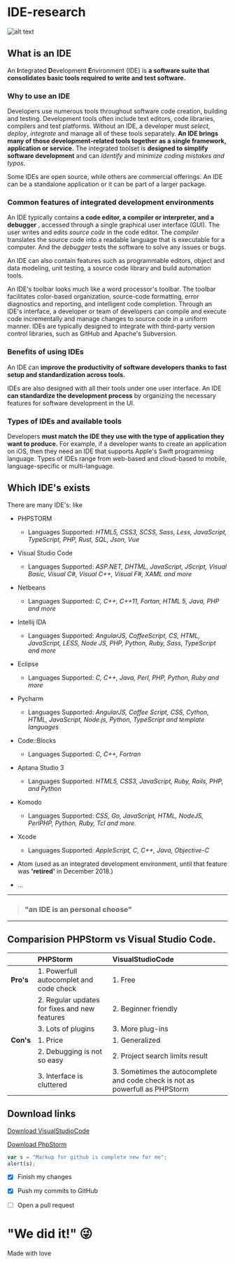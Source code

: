 # IDE-research 

![alt text](https://cdn.ideglobal.org/images/seo/_seoFacebook/iDE_logo_hi_res.jpg?mtime=20160823153312 "Logo IDE")

## What is an IDE
	
An **I**ntegrated **D**evelopment **E**nvironment (IDE) is **a software suite that consolidates basic tools required to write and test software.**

### Why to use an IDE

Developers use numerous tools throughout software code creation, building and testing. Development tools often include text editors, code libraries, compilers and test platforms. Without an IDE, a developer must *select*, *deploy*, *integrate* and manage all of these tools separately. **An IDE brings many of those development-related tools together as a single framework, application or service.** The integrated toolset is **designed to simplify software development** and can *identify* and *minimize coding mistakes and typos*.

Some IDEs are open source, while others are commercial offerings. An IDE can be a standalone application or it can be part of a larger package.

### Common features of integrated development environments

An IDE typically contains **a code editor, a compiler or interpreter, and a debugger** , accessed through a single graphical user interface (GUI). The user writes and edits *source code* in the code editor. The *compiler* translates the source code into a readable language that is executable for a computer. And the *debugger* tests the software to solve any issues or bugs.

An IDE can also contain features such as programmable editors, object and data modeling, unit testing, a source code library and build automation tools.

An IDE's toolbar looks much like a word processor's toolbar. The toolbar facilitates color-based organization, source-code formatting, error diagnostics and reporting, and intelligent code completion. Through an IDE's interface, a developer or team of developers can compile and execute code incrementally and manage changes to source code in a uniform manner. IDEs are typically designed to integrate with third-party version control libraries, such as GitHub and Apache's Subversion.

### Benefits of using IDEs

An IDE can **improve the productivity of software developers thanks to fast setup and standardization across tools.**

IDEs are also designed with all their tools under one user interface. An IDE **can standardize the development process** by organizing the necessary features for software development in the UI.

### Types of IDEs and available tools

Developers **must match the IDE they use with the type of application they want to produce.** For example, if a developer wants to create an application on iOS, then they need an IDE that supports Apple's Swift programming language. Types of IDEs range from web-based and cloud-based to mobile, language-specific or multi-language.


## Which IDE's exists

There are many IDE's: like 
* PHPSTORM
	* Languages Supported: *HTML5, CSS3, SCSS, Sass, Less, JavaScript, TypeScript, PHP, Rust, SQL, Json, Vue*
* Visual Studio Code
	* Languages Supported: *ASP.NET, DHTML, JavaScript, JScript, Visual Basic, Visual C#, Visual C++, Visual F#, XAML and more*
* Netbeans
	* Languages Supported: *C, C++, C++11, Fortan, HTML 5, Java, PHP and more*
* Intellij IDA
	* Languages Supported: *AngularJS, CoffeeScript, CS, HTML, JavaScript, LESS, Node JS, PHP, Python, Ruby, Sass, TypeScript and more*
* Eclipse
	* Languages Supported: *C, C++, Java, Perl, PHP, Python, Ruby and more*
* Pycharm
	* Languages Supported: *AngularJS, Coffee Script, CSS, Cython, HTML, JavaScript, Node.js, Python, TypeScript and template languages*
* Code::Blocks
	* Languages Supported: *C, C++, Fortran*
* Aptana Studio 3
	* Languages Supported: *HTML5, CSS3, JavaScript, Ruby, Rails, PHP, and Python*
* Komodo
	* Languages Supported: *CSS, Go, JavaScript, HTML, NodeJS, PerlPHP, Python, Ruby, Tcl and more.*
* Xcode
	* Languages Supported: *AppleScript, C, C++, Java, Objective-C*
* Atom (used as an integrated development environment, until that feature was **'retired'** in December 2018.)

* ...
___
> ### "an IDE is an personal choose"
---

## Comparision PHPStorm vs Visual Studio Code.

| 	        | PHPStorm      | VisualStudioCode  |
| ------------- |:-------------| :-----------------|
| **Pro's** 	| 1. Powerfull autocomplet and code check | 1. Free             |
| 	        | 2. Regular updates for fixes and new features     | 2. Beginner friendly  |
| 	        | 3. Lots of plugins    | 3. More plug-ins  |
| **Con's**     | 1. Price     |   1. Generalized     |
| 	        | 2. Debugging is not so easy      | 2. Project search limits result  |
| 	        | 3. Interface is cluttered      | 3. Sometimes the autocomplete and code check is not as powerfull as PHPStorm  |

## Download links

[Download VisualStudioCode](https://code.visualstudio.com/download)

[Download PhpStorm](https://www.jetbrains.com/phpstorm/download/index.html#section=mac)

```javascript
var s = "Markup for github is complete new for me";
alert(s);
```

- [x] Finish my changes
- [x] Push my commits to GitHub
- [ ] Open a pull request


# "We did it!" 😜 

Made with love


 
